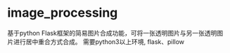 # image_processing
基于python Flask框架的简易图片合成功能，可将一张透明图片与另一张透明图片进行居中重合方式合成。
需要python3以上环境, flask、pillow
